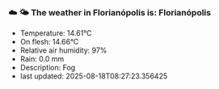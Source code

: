 ### ☁️ 🌤️  The weather in Florianópolis is: Florianópolis

- Temperature: 14.61°C
- On flesh: 14.66°C
- Relative air humidity: 97%
- Rain: 0.0 mm
- Description: Fog
- last updated: 2025-08-18T08:27:23.356425
